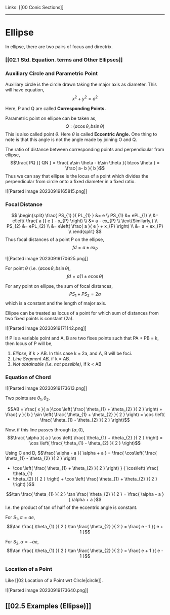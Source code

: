 Links: [[00 Conic Sections]]
___
# Ellipse 
In ellipse, there are two pairs of focus and directrix. 

### [[02.1 Std. Equation. terms and Other Ellipses]]

### Auxiliary Circle and Parametric Point
Auxiliary circle is the circle drawn taking the major axis as diameter. This will have equation,
$$x^{2} + y^{2} = a^{2}$$

Here, P and Q are called **Corresponding Points.**

Parametric point on ellipse can be taken as,
$$Q:(a\cos \theta, b\sin \theta)$$
This is also called point $\theta$. 
Here $\theta$ is called **Eccentric Angle.** 
One thing to note is that this angle is not the angle made by joining O and Q. 

The ratio of distance between corresponding points and perpendicular from ellipse,
$$\frac{ PQ }{ QN } = \frac{ a\sin \theta - b\sin \theta }{ b\cos \theta } = \frac{ a- b }{ b }$$
Thus we can say that ellipse is the locus of a point which divides the perpendicular from circle onto a fixed diameter in a fixed ratio. 

![[Pasted image 20230919165815.png]]

### Focal Distance

$$
\begin{split}
\frac{ PS_{1} }{ PL_{1} } &= e \\
PS_{1} &= ePL_{1} \\
&= e\left( \frac{ a }{ e } - x_{P} \right) \\
&= a - ex_{P} \\
\text{Similarly,} \\
PS_{2} &= ePL_{2} \\
&= e\left( \frac{ a }{ e } + x_{P} \right) \\
&= a + ex_{P} \\
\end{split}
$$
Thus focal distances of a point P on the ellipse,
$$fd = a \pm ex_{P}$$

![[Pasted image 20230919170625.png]]

For point $\theta$ (i.e. $(a\cos \theta, b\sin \theta)$, 
$$fd = a(1 \pm e\cos \theta)$$

For any point on ellipse, the sum of focal distances,
$$PS_{1} + PS_{2} = 2a$$
which is a constant and the length of major axis. 

Ellipse can be treated as locus of a point for which sum of distances from two fixed points is constant (2a). 

![[Pasted image 20230919171142.png]]

If P is a variable point and A, B are two fixes points such that PA + PB = k, then locus of P will be,
1. *Ellipse,* if k > AB. In this case k = 2a, and A, B will be foci.
2. *Line Segment AB,* if k = AB. 
3. *Not obtainable (i.e. not possible),* if k < AB


### Equation of Chord 
![[Pasted image 20230919173613.png]]

Two points are $\theta_{1},\theta_{2}$. 

$$AB = \frac{ x }{ a }\cos \left( \frac{ \theta_{1} + \theta_{2} }{ 2 } \right) + \frac{ y }{ b } \sin \left( \frac{ \theta_{1} + \theta_{2} }{ 2 } \right) = \cos \left( \frac{ \theta_{1} - \theta_{2} }{ 2 } \right)$$

Now, if this line passes through $(\alpha,0)$,
$$\frac{ \alpha }{ a } \cos \left( \frac{ \theta_{1} + \theta_{2} }{ 2 } \right) = \cos \left( \frac{ \theta_{1} - \theta_{2} }{ 2 } \right)$$

Using C and D,
$$\frac{ \alpha - a }{ \alpha + a } = 
\frac{ 
\cos\left( \frac{ \theta_{1} - \theta_{2} }{ 2 } \right)
- \cos \left( \frac{ \theta_{1} + \theta_{2} }{ 2 } \right) }
{ \cos\left( \frac{ \theta_{1} 
- \theta_{2} }{ 2 } \right) + \cos \left( \frac{ \theta_{1} + \theta_{2} }{ 2 } \right)
 }$$

$$\tan \frac{ \theta_{1} }{ 2 } \tan \frac{ \theta_{2} }{ 2 } = \frac{ \alpha - a }{ \alpha + a }$$
I.e. the product of tan of half of the eccentric angle is constant. 

For $S_{1}, \alpha = ae$,
$$\tan \frac{ \theta_{1} }{ 2 } \tan \frac{ \theta_{2} }{ 2 } = \frac{ e - 1 }{ e + 1 }$$

For $S_{2}, \alpha = -ae$,
$$\tan \frac{ \theta_{1} }{ 2 } \tan \frac{ \theta_{2} }{ 2 } = \frac{ e + 1 }{ e - 1 }$$


### Location of a Point 
Like [[02 Location of a Point wrt Circle|circle]]. 

![[Pasted image 20230919173640.png]]

## [[02.5 Examples (Ellipse)]]